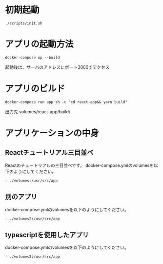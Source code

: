 # 初期起動
```
./scripts/init.sh
```

# アプリの起動方法
```
docker-compose up --build
```
起動後は、サーバのアドレスにポート3000でアクセス


# アプリのビルド
```
docker-compose run app sh -c "cd react-app&& yarn build"
```
出力先 volumes/react-app/build/

# アプリケーションの中身
## Reactチュートリアル三目並べ
Reactのチュートリアルの三目並べです。
docker-compose.ymlのvolumesを以下のようにしてください。
```
- ./volumes:/usr/src/app
```

## 別のアプリ
docker-compose.ymlのvolumesを以下のようにしてください。
```
- ./volumes2:/usr/src/app
```

## typescriptを使用したアプリ
docker-compose.ymlのvolumesを以下のようにしてください。
```
- ./volumes3:/usr/src/app
```
